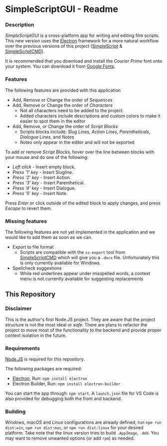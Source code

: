 # SimpleScriptGUI - Readme

### Description
*SimpleScriptGUI* is a cross-platform app for writing and editing film scripts. This new version uses the [Electron](https://www.electronjs.org) framework for a more natural workflow over the previous versions of this project ([SimpleScript](https://github.com/jon-bogert/SimpleScript) & [SimpleScriptCMD](https://github.com/jon-bogert/SimpleScriptCMD)).

It is recommended that you download and install the *Courier Prime* font onto your system. You can download it from [Google Fonts](https://fonts.google.com/specimen/Courier+Prime).

### Features
The following features are provided with this application
- Add, Remove or Change the order of *Sequences*
- Add, Remove or Change the order of *Characters*
    - Not all characters need to be added to the project.
    - Added characters include descriptions and custom colors to make it easier to spot them in the editor
- Add, Remove, or Change the order of *Script Blocks*
    - Scripts blocks include: *Slug Lines*, *Action Lines*, *Parentheticals*, *Dialogue Lines*, and *Notes*
    - *Notes* only appear in the editor and will not be exported

To add or remove *Script Blocks*, hover over the line between blocks with your mouse and do one of the following:
- *Left click* - Insert empty block.
- *Press '1' key* - Insert Slugline.
- *Press '2' key* - Insert Action.
- *Press '3' key* - Insert Parenthetical.
- *Press '4' key* - Insert Dialogue.
- *Press '5' key* - Insert Note.

Press *Enter* or click outside of the edited block to apply changes, and press *Escape* to revert them.

### Missing features
The following features are not yet implemented in the application and we would like to add them as soon as we can.
- Export to file format
    - Scripts are compatible with the `ss-export` tool from [SimpleScriptCMD](https://github.com/jon-bogert/SimpleScriptCMD) which will give you a `.docx` file. Unfortunately this is only currently available for Windows.
- Spellcheck suggestions
    - While red underlines appear under misspelled words, a context menu is not currently available for suggesting replacements

## This Repository

### Disclaimer
This is the author's first Node.JS project. They are aware that the project structure is not the most ideal or *safe*. There are plans to refactor the project to move most of the functionality to the backend and provide proper context isolation in the future.

### Requirements
[Node.JS](https://nodejs.org/en) is required for this repository.

The following packages are required:
 - [Electron](https://www.electronjs.org), Run: `npm install electron`
 - Electron Builder, Run: `npm install electron-builder`

 You can start the app through: `npm start`. A `launch.json` file for VS Code is also provided for debugging both the front and backend.

 ### Building
 *Windows*, *macOS* and *Linux* configurations are already defined, run `npm run dist:win`, `npm run dist:mac`, or `npm run dist:linux` for your desired platform. Take note that the linux version tries to build `.AppImage`, `.deb`. You may want to remove unwanted options (or add `rpm`) as needed.